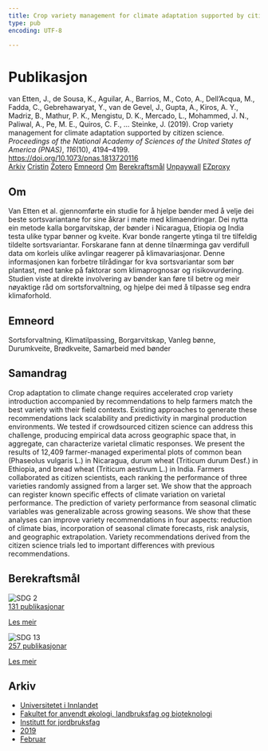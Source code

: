 ```yaml
---
title: Crop variety management for climate adaptation supported by citizen science
type: pub
encoding: UTF-8

---
```

<h1>Publikasjon</h1>
<article id="csl-bib-container-TGBWR8BU" class="csl-bib-container">
  <div class="csl-bib-body"> <div class="csl-entry">van Etten, J., de Sousa, K., Aguilar, A., Barrios, M., Coto, A., Dell’Acqua, M., Fadda, C., Gebrehawaryat, Y., van de Gevel, J., Gupta, A., Kiros, A. Y., Madriz, B., Mathur, P. K., Mengistu, D. K., Mercado, L., Mohammed, J. N., Paliwal, A., Pe, M. E., Quiros, C. F., … Steinke, J. (2019). Crop variety management for climate adaptation supported by citizen science. <i>Proceedings of the National Academy of Sciences of the United States of America (PNAS)</i>, <i>116</i>(10), 4194–4199. <a href="https://doi.org/10.1073/pnas.1813720116">https://doi.org/10.1073/pnas.1813720116</a></div> </div>
  <div class="csl-bib-buttons">
    <a href="#taxonomy-article-TGBWR8BU" alt="archive" class="csl-bib-button">Arkiv</a>
    <a href="https://app.cristin.no/results/show.jsf?id=1678959" alt="Cristin" class="csl-bib-button">Cristin</a>
    <a href="http://zotero.org/groups/5881554/items/TGBWR8BU" alt="Zotero" class="csl-bib-button">Zotero</a>
    <a href="#keywords-article-TGBWR8BU" alt="keywords" class="csl-bib-button">Emneord</a>
    <a href="#about-article-TGBWR8BU" alt="about_pub" class="csl-bib-button">Om</a>
    <a href="#sdg-article-TGBWR8BU" alt="sdg" class="csl-bib-button">Berekraftsmål</a>
    <a href="https://www.pnas.org/content/pnas/116/10/4194.full.pdf" alt="Unpaywall" class="csl-bib-button">Unpaywall</a>
    <a href="https://www.pnas.org/content/pnas/116/10/4194.full.pdf" alt="EZproxy" class="csl-bib-button">EZproxy</a>
  </div>
  <div id="csl-bib-meta-container-TGBWR8BU"></div>
</article>
<div id="csl-bib-meta-TGBWR8BU" class="csl-bib-meta">
  <article id="about-article-TGBWR8BU" class="about_pub-article">
    <h1>Om</h1>
    Van Etten et al. gjennomførte ein studie for å hjelpe bønder med å velje dei beste sortsvariantane for sine åkrar i møte med klimaendringar. Dei nytta ein metode kalla borgarvitskap, der bønder i Nicaragua, Etiopia og India testa ulike typar bønner og kveite. Kvar bonde rangerte ytinga til tre tilfeldig tildelte sortsvariantar. Forskarane fann at denne tilnærminga gav verdifull data om korleis ulike avlingar reagerer på klimavariasjonar. Denne informasjonen kan forbetre tilrådingar for kva sortsvariantar som bør plantast, med tanke på faktorar som klimaprognosar og risikovurdering. Studien viste at direkte involvering av bønder kan føre til betre og meir nøyaktige råd om sortsforvaltning, og hjelpe dei med å tilpasse seg endra klimaforhold.
  </article>
  <article id="keywords-article-TGBWR8BU" class="keywords-article">
    <h1>Emneord</h1>
    Sortsforvaltning, Klimatilpassing, Borgarvitskap, Vanleg bønne, Durumkveite, Brødkveite, Samarbeid med bønder
  </article>
  <article id="abstract-article-TGBWR8BU" class="abstract-article">
    <h1>Samandrag</h1>
    Crop adaptation to climate change requires accelerated crop variety introduction accompanied by recommendations to help farmers match the best variety with their field contexts. Existing approaches to generate these recommendations lack scalability and predictivity in marginal production environments. We tested if crowdsourced citizen science can address this challenge, producing empirical data across geographic space that, in aggregate, can characterize varietal climatic responses. We present the results of 12,409 farmer-managed experimental plots of common bean (Phaseolus vulgaris L.) in Nicaragua, durum wheat (Triticum durum Desf.) in Ethiopia, and bread wheat (Triticum aestivum L.) in India. Farmers collaborated as citizen scientists, each ranking the performance of three varieties randomly assigned from a larger set. We show that the approach can register known specific effects of climate variation on varietal performance. The prediction of variety performance from seasonal climatic variables was generalizable across growing seasons. We show that these analyses can improve variety recommendations in four aspects: reduction of climate bias, incorporation of seasonal climate forecasts, risk analysis, and geographic extrapolation. Variety recommendations derived from the citizen science trials led to important differences with previous recommendations.
  </article>
  <article id="sdg-article-TGBWR8BU" class="sdg-article">
    <h1>Berekraftsmål</h1>
    <div class="sdg-container"><div id="sdg2" class="sdg">
        <img src="{{< params subfolder >}}images/sdg/sdg02_nn.png" class="image" alt="SDG 2">
        <div class="sdg-overlay">
          <a href="/nn/archive/?key=?sdg=2#archive" class="sdg-publication-count"><span>131</span> publikasjonar</a>
          <p><a href="https://fn.no/om-fn/fns-baerekraftsmaal/utrydde-sult?lang=nno-NO" class="sdg-read-more">Les meir</a></p>
        </div>
      </div> <div id="sdg13" class="sdg">
        <img src="{{< params subfolder >}}images/sdg/sdg13_nn.png" class="image" alt="SDG 13">
        <div class="sdg-overlay">
          <a href="/nn/archive/?key=?sdg=13#archive" class="sdg-publication-count"><span>257</span> publikasjonar</a>
          <p><a href="https://fn.no/om-fn/fns-baerekraftsmaal/stoppe-klimaendringene?lang=nno-NO" class="sdg-read-more">Les meir</a></p>
        </div>
      </div></div>
  </article>
  <article id="taxonomy-article-TGBWR8BU" class="taxonomy-article">
    <h1>Arkiv</h1>
    <ul>
      <li>
        <a href="/nn/archive/?key=3DCRN523">Universitetet i Innlandet</a>
      </li>
      <li>
        <a href="/nn/archive/?key=T77LXH6D">Fakultet for anvendt økologi, landbruksfag og bioteknologi</a>
      </li>
      <li>
        <a href="/nn/archive/?key=SSN4QLEC">Institutt for jordbruksfag</a>
      </li>
      <li>
        <a href="/nn/archive/?key=XGI7PKZN">2019</a>
      </li>
      <li>
        <a href="/nn/archive/?key=6MUPJ4QN">Februar</a>
      </li>
    </ul>
  </article>
</div>
